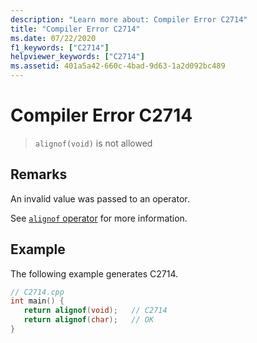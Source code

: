 ```yaml
---
description: "Learn more about: Compiler Error C2714"
title: "Compiler Error C2714"
ms.date: 07/22/2020
f1_keywords: ["C2714"]
helpviewer_keywords: ["C2714"]
ms.assetid: 401a5a42-660c-4bad-9d63-1a2d092bc489
---
```

# Compiler Error C2714

> `alignof(void)` is not allowed

## Remarks

An invalid value was passed to an operator.

See [`alignof` operator](../../cpp/alignof-operator.md) for more information.

## Example

The following example generates C2714.

```cpp
// C2714.cpp
int main() {
   return alignof(void);   // C2714
   return alignof(char);   // OK
}
```
